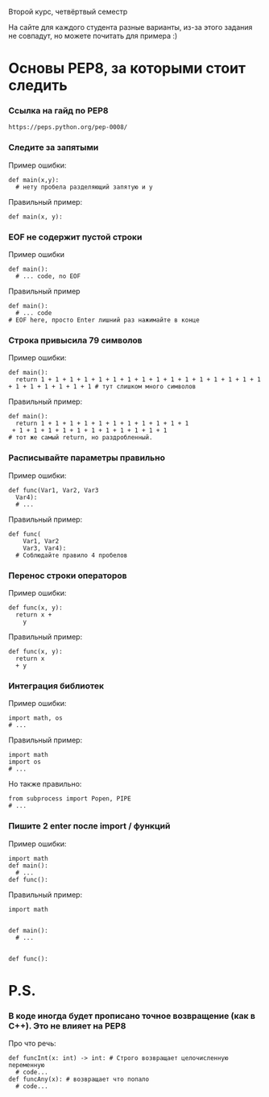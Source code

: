 Второй курс, четвёртвый семестр

На сайте для каждого студента разные варианты, из-за этого задания не совпадут, но можете почитать для примера :)
# Основы PEP8, за которыми стоит следить
### Ссылка на гайд по PEP8
```
https://peps.python.org/pep-0008/
```
### Следите за запятыми
Пример ошибки:
```
def main(x,y):
  # нету пробела разделяющий запятую и y

```
Правильный пример:
```
def main(x, y):

```
### EOF не содержит пустой строки
Пример ошибки
```
def main():
  # ... code, no EOF
```
Правильный пример
```
def main():
  # ... code
# EOF here, просто Enter лишний раз нажимайте в конце

```
### Строка привысила 79 символов
Пример ошибки:
```
def main():
  return 1 + 1 + 1 + 1 + 1 + 1 + 1 + 1 + 1 + 1 + 1 + 1 + 1 + 1 + 1 + 1 + 1 + 1 + 1 + 1 + 1 + 1 # тут слишком много символов

```
Правильный пример:
```
def main():
  return 1 + 1 + 1 + 1 + 1 + 1 + 1 + 1 + 1 + 1 + 1
 + 1 + 1 + 1 + 1 + 1 + 1 + 1 + 1 + 1 + 1 + 1
# тот же самый return, но раздробленный.

```
### Расписывайте параметры правильно
Пример ошибки:
```
def func(Var1, Var2, Var3
  Var4):
  # ...

```
Правильный пример:
```
def func(
    Var1, Var2
    Var3, Var4):
  # Соблюдайте правило 4 пробелов

```
### Перенос строки операторов
Пример ошибки:
```
def func(x, y):
  return x +
    y

```
Правильный пример:
```
def func(x, y):
  return x
  + y

```
### Интеграция библиотек
Пример ошибки:
```
import math, os
# ...
```
Правильный пример:
```
import math
import os
# ...

```
Но также правильно:
```
from subprocess import Popen, PIPE
# ...

```
### Пишите 2 enter после import / функций
Пример ошибки:
```
import math
def main():
  # ...
def func():
```
Правильный пример:
```
import math


def main():
  # ...


def func():

```
# P.S.
### В коде иногда будет прописано точное возвращение (как в C++). Это не влияет на PEP8
Про что речь:
```
def funcInt(x: int) -> int: # Строго возвращает целочисленную переменную
  # code...
def funcAny(x): # возвращает что попало
  # code...

```

